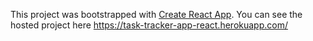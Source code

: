 This project was bootstrapped with [Create React App](https://github.com/facebook/create-react-app).
You can see the hosted project here https://task-tracker-app-react.herokuapp.com/ 

